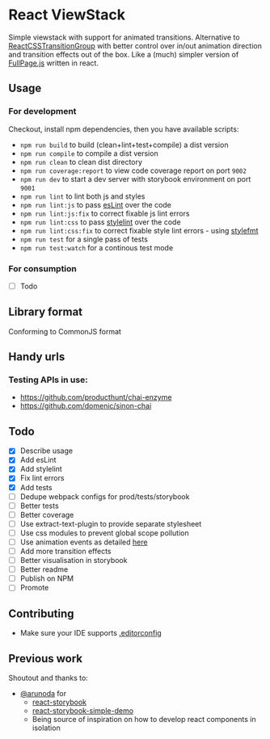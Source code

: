 
# React ViewStack

Simple viewstack with support for animated transitions.
Alternative to [ReactCSSTransitionGroup](http://facebook.github.io/react/docs/animation.html) with better control over in/out animation direction and transition effects out of the box. Like a (much) simpler version of [FullPage.js](http://alvarotrigo.com/fullPage/) written in react.

## Usage

### For development
Checkout, install npm dependencies, then you have available scripts:
* `npm run build` to build (clean+lint+test+compile) a dist version
* `npm run compile` to compile a dist version
* `npm run clean` to clean dist directory
* `npm run coverage:report` to view code coverage report on port `9002`
* `npm run dev` to start a dev server with storybook environment on port `9001`
* `npm run lint` to lint both js and styles
* `npm run lint:js` to pass [esLint](http://eslint.org/) over the code
* `npm run lint:js:fix` to correct fixable js lint errors
* `npm run lint:css` to pass [stylelint](http://stylelint.io/) over the code
* `npm run lint:css:fix` to correct fixable style lint errors - using [stylefmt](https://github.com/morishitter/stylefmt)
* `npm run test` for a single pass of tests
* `npm run test:watch` for a continous test mode

### For consumption
- [ ] Todo


## Library format
Conforming to CommonJS format

## Handy urls
### Testing APIs in use:
* https://github.com/producthunt/chai-enzyme
* https://github.com/domenic/sinon-chai

## Todo
- [x] Describe usage
- [x] Add esLint
- [x] Add stylelint
- [x] Fix lint errors
- [x] Add tests
- [ ] Dedupe webpack configs for prod/tests/storybook
- [ ] Better tests
- [ ] Better coverage
- [ ] Use extract-text-plugin to provide separate stylesheet
- [ ] Use css modules to prevent global scope pollution
- [ ] Use animation events as detailed [here](http://facebook.github.io/react/docs/events.html#animation-events)
- [ ] Add more transition effects
- [ ] Better visualisation in storybook
- [ ] Better readme
- [ ] Publish on NPM
- [ ] Promote

## Contributing
* Make sure your IDE supports [.editorconfig](http://editorconfig.org/)

## Previous work
Shoutout and thanks to:
* [@arunoda](https://github.com/arunoda) for
  * [react-storybook](https://github.com/kadirahq/react-storybook)
  * [react-storybook-simple-demo](https://github.com/kadira-samples/react-storybook-simple-demo)
  * Being source of inspiration on how to develop react components in isolation
